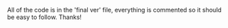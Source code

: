 All of the code is in the 'final ver' file, everything is commented so it should be easy to follow. Thanks!
